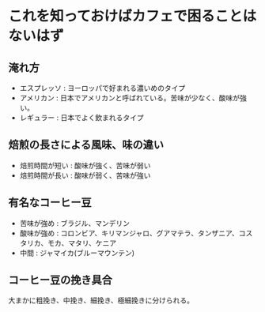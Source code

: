 # これを知っておけばカフェで困ることはないはず

## 淹れ方
 - エスプレッソ : ヨーロッパで好まれる濃いめのタイプ
 - アメリカン : 日本でアメリカンと呼ばれている。苦味が少なく、酸味が強い。
 - レギュラー : 日本でよく飲まれるタイプ

## 焙煎の長さによる風味、味の違い
 - 焙煎時間が短い : 酸味が強く、苦味が弱い
 - 焙煎時間が長い : 酸味が弱く、苦味が強い

## 有名なコーヒー豆
 - 苦味が強め : ブラジル、マンデリン
 - 酸味が強め : コロンビア、キリマンジャロ、グアマテラ、タンザニア、コスタリカ、モカ、マタリ、ケニア
 - 中間 : ジャマイカ(ブルーマウンテン)

## コーヒー豆の挽き具合
大まかに粗挽き、中挽き、細挽き、極細挽きに分けられる。
